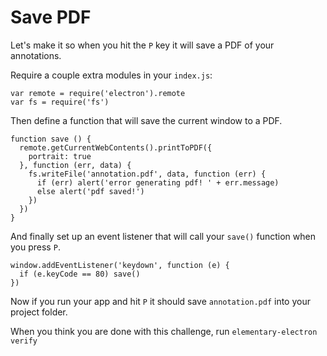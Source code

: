 # Save PDF

Let's make it so when you hit the `P` key it will save a PDF of your annotations.

Require a couple extra modules in your `index.js`:

```
var remote = require('electron').remote
var fs = require('fs')
```

Then define a function that will save the current window to a PDF.

```
function save () {
  remote.getCurrentWebContents().printToPDF({
    portrait: true
  }, function (err, data) {
    fs.writeFile('annotation.pdf', data, function (err) {
      if (err) alert('error generating pdf! ' + err.message)
      else alert('pdf saved!')
    })
  })  
}
```

And finally set up an event listener that will call your `save()` function when you press `P`.

```
window.addEventListener('keydown', function (e) {
  if (e.keyCode == 80) save()
})
```

Now if you run your app and hit `P` it should save `annotation.pdf` into your project folder.

When you think you are done with this challenge, run `elementary-electron verify`